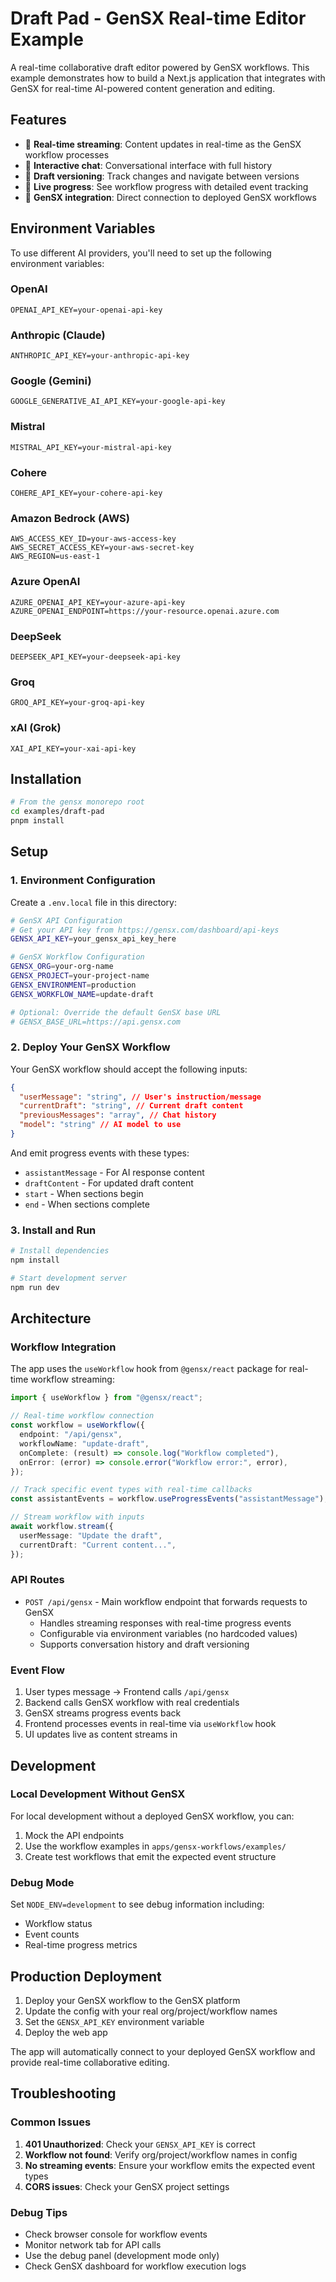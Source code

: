 # Draft Pad - GenSX Real-time Editor Example

A real-time collaborative draft editor powered by GenSX workflows. This example demonstrates how to build a Next.js application that integrates with GenSX for real-time AI-powered content generation and editing.

## Features

- 🔄 **Real-time streaming**: Content updates in real-time as the GenSX workflow processes
- 💬 **Interactive chat**: Conversational interface with full history
- 📝 **Draft versioning**: Track changes and navigate between versions
- 🎯 **Live progress**: See workflow progress with detailed event tracking
- 🚀 **GenSX integration**: Direct connection to deployed GenSX workflows

## Environment Variables

To use different AI providers, you'll need to set up the following environment variables:

### OpenAI

```
OPENAI_API_KEY=your-openai-api-key
```

### Anthropic (Claude)

```
ANTHROPIC_API_KEY=your-anthropic-api-key
```

### Google (Gemini)

```
GOOGLE_GENERATIVE_AI_API_KEY=your-google-api-key
```

### Mistral

```
MISTRAL_API_KEY=your-mistral-api-key
```

### Cohere

```
COHERE_API_KEY=your-cohere-api-key
```

### Amazon Bedrock (AWS)

```
AWS_ACCESS_KEY_ID=your-aws-access-key
AWS_SECRET_ACCESS_KEY=your-aws-secret-key
AWS_REGION=us-east-1
```

### Azure OpenAI

```
AZURE_OPENAI_API_KEY=your-azure-api-key
AZURE_OPENAI_ENDPOINT=https://your-resource.openai.azure.com
```

### DeepSeek

```
DEEPSEEK_API_KEY=your-deepseek-api-key
```

### Groq

```
GROQ_API_KEY=your-groq-api-key
```

### xAI (Grok)

```
XAI_API_KEY=your-xai-api-key
```

## Installation

```bash
# From the gensx monorepo root
cd examples/draft-pad
pnpm install
```

## Setup

### 1. Environment Configuration

Create a `.env.local` file in this directory:

```bash
# GenSX API Configuration
# Get your API key from https://gensx.com/dashboard/api-keys
GENSX_API_KEY=your_gensx_api_key_here

# GenSX Workflow Configuration
GENSX_ORG=your-org-name
GENSX_PROJECT=your-project-name
GENSX_ENVIRONMENT=production
GENSX_WORKFLOW_NAME=update-draft

# Optional: Override the default GenSX base URL
# GENSX_BASE_URL=https://api.gensx.com
```

### 2. Deploy Your GenSX Workflow

Your GenSX workflow should accept the following inputs:

```json
{
  "userMessage": "string", // User's instruction/message
  "currentDraft": "string", // Current draft content
  "previousMessages": "array", // Chat history
  "model": "string" // AI model to use
}
```

And emit progress events with these types:

- `assistantMessage` - For AI response content
- `draftContent` - For updated draft content
- `start` - When sections begin
- `end` - When sections complete

### 3. Install and Run

```bash
# Install dependencies
npm install

# Start development server
npm run dev
```

## Architecture

### Workflow Integration

The app uses the `useWorkflow` hook from `@gensx/react` package for real-time workflow streaming:

```typescript
import { useWorkflow } from "@gensx/react";

// Real-time workflow connection
const workflow = useWorkflow({
  endpoint: "/api/gensx",
  workflowName: "update-draft",
  onComplete: (result) => console.log("Workflow completed"),
  onError: (error) => console.error("Workflow error:", error),
});

// Track specific event types with real-time callbacks
const assistantEvents = workflow.useProgressEvents("assistantMessage");

// Stream workflow with inputs
await workflow.stream({
  userMessage: "Update the draft",
  currentDraft: "Current content...",
});
```

### API Routes

- `POST /api/gensx` - Main workflow endpoint that forwards requests to GenSX
  - Handles streaming responses with real-time progress events
  - Configurable via environment variables (no hardcoded values)
  - Supports conversation history and draft versioning

### Event Flow

1. User types message → Frontend calls `/api/gensx`
2. Backend calls GenSX workflow with real credentials
3. GenSX streams progress events back
4. Frontend processes events in real-time via `useWorkflow` hook
5. UI updates live as content streams in

## Development

### Local Development Without GenSX

For local development without a deployed GenSX workflow, you can:

1. Mock the API endpoints
2. Use the workflow examples in `apps/gensx-workflows/examples/`
3. Create test workflows that emit the expected event structure

### Debug Mode

Set `NODE_ENV=development` to see debug information including:

- Workflow status
- Event counts
- Real-time progress metrics

## Production Deployment

1. Deploy your GenSX workflow to the GenSX platform
2. Update the config with your real org/project/workflow names
3. Set the `GENSX_API_KEY` environment variable
4. Deploy the web app

The app will automatically connect to your deployed GenSX workflow and provide real-time collaborative editing.

## Troubleshooting

### Common Issues

1. **401 Unauthorized**: Check your `GENSX_API_KEY` is correct
2. **Workflow not found**: Verify org/project/workflow names in config
3. **No streaming events**: Ensure your workflow emits the expected event types
4. **CORS issues**: Check your GenSX project settings

### Debug Tips

- Check browser console for workflow events
- Monitor network tab for API calls
- Use the debug panel (development mode only)
- Check GenSX dashboard for workflow execution logs
